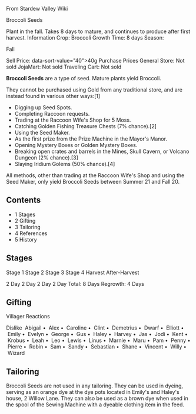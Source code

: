 From Stardew Valley Wiki

Broccoli Seeds

Plant in the fall. Takes 8 days to mature, and continues to produce after first harvest. Information Crop: Broccoli Growth Time: 8 days Season:

Fall

Sell Price: data-sort-value="40"&gt;40g Purchase Prices General Store: Not sold JojaMart: Not sold Traveling Cart: Not sold

**Broccoli Seeds** are a type of seed. Mature plants yield Broccoli.

They cannot be purchased using Gold from any traditional store, and are instead found in various other ways:\[1]

- Digging up Seed Spots.
- Completing Raccoon requests.
- Trading at the Raccoon Wife's Shop for 5 Moss.
- Catching Golden Fishing Treasure Chests (7% chance).\[2]
- Using the Seed Maker.
- As the first prize from the Prize Machine in the Mayor's Manor.
- Opening Mystery Boxes or Golden Mystery Boxes.
- Breaking open crates and barrels in the Mines, Skull Cavern, or Volcano Dungeon (2% chance).\[3]
- Slaying Iridium Golems (50% chance).\[4]

All methods, other than trading at the Raccoon Wife's Shop and using the Seed Maker, only yield Broccoli Seeds between Summer 21 and Fall 20.

## Contents

- 1 Stages
- 2 Gifting
- 3 Tailoring
- 4 References
- 5 History

## Stages

Stage 1 Stage 2 Stage 3 Stage 4 Harvest After-Harvest

2 Day 2 Day 2 Day 2 Day Total: 8 Days Regrowth: 4 Days

## Gifting

Villager Reactions

Dislike  Abigail •  Alex •  Caroline •  Clint •  Demetrius •  Dwarf •  Elliott •  Emily •  Evelyn •  George •  Gus •  Haley •  Harvey •  Jas •  Jodi •  Kent •  Krobus •  Leah •  Leo •  Lewis •  Linus •  Marnie •  Maru •  Pam •  Penny •  Pierre •  Robin •  Sam •  Sandy •  Sebastian •  Shane •  Vincent •  Willy •  Wizard

## Tailoring

Broccoli Seeds are not used in any tailoring. They can be used in dyeing, serving as an orange dye at the dye pots located in Emily's and Haley's house, 2 Willow Lane. They can also be used as a brown dye when used in the spool of the Sewing Machine with a dyeable clothing item in the feed.